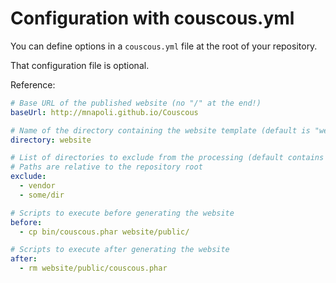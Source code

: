 # Configuration with couscous.yml

You can define options in a `couscous.yml` file at the root of your repository.

That configuration file is optional.

Reference:

```yaml
# Base URL of the published website (no "/" at the end!)
baseUrl: http://mnapoli.github.io/Couscous

# Name of the directory containing the website template (default is "website")
directory: website

# List of directories to exclude from the processing (default contains "vendor")
# Paths are relative to the repository root
exclude:
  - vendor
  - some/dir

# Scripts to execute before generating the website
before:
  - cp bin/couscous.phar website/public/

# Scripts to execute after generating the website
after:
  - rm website/public/couscous.phar
```
